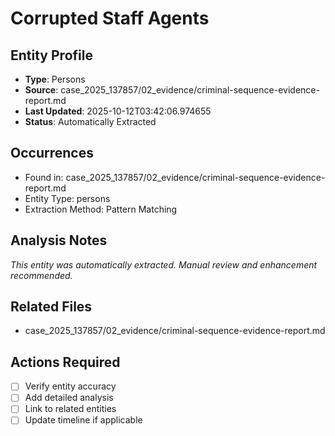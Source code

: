 # Corrupted Staff Agents

## Entity Profile
- **Type**: Persons
- **Source**: case_2025_137857/02_evidence/criminal-sequence-evidence-report.md
- **Last Updated**: 2025-10-12T03:42:06.974655
- **Status**: Automatically Extracted

## Occurrences
- Found in: case_2025_137857/02_evidence/criminal-sequence-evidence-report.md
- Entity Type: persons
- Extraction Method: Pattern Matching

## Analysis Notes
*This entity was automatically extracted. Manual review and enhancement recommended.*

## Related Files
- case_2025_137857/02_evidence/criminal-sequence-evidence-report.md

## Actions Required
- [ ] Verify entity accuracy
- [ ] Add detailed analysis
- [ ] Link to related entities
- [ ] Update timeline if applicable
